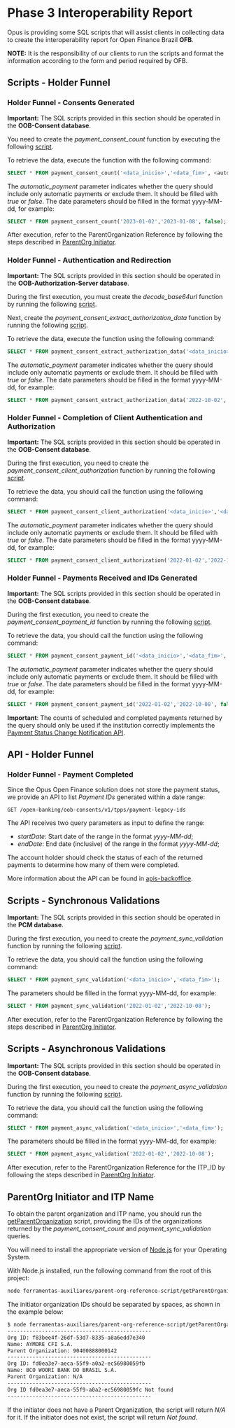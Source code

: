 # Phase 3 Interoperability Report

Opus is providing some SQL scripts that will assist clients in collecting data to create the interoperability report for Open Finance Brazil **OFB**.

**NOTE:** It is the responsibility of our clients to run the scripts and format the information according to the form and period required by OFB.

## Scripts - Holder Funnel

### Holder Funnel - Consents Generated

**Important:** The SQL scripts provided in this section should be operated in the **OOB-Consent database**.

You need to create the *payment_consent_count* function by executing the following [script](attachments/payment_consent_function_count.sql).

To retrieve the data, execute the function with the following command:

```sql
SELECT * FROM payment_consent_count('<data_inicio>','<data_fim>', <automatic_payment>);
```

The *automatic_payment* parameter indicates whether the query should include only automatic payments or exclude them. It should be filled with *true* or *false*. The date parameters should be filled in the format yyyy-MM-dd, for example:

```sql
SELECT * FROM payment_consent_count('2023-01-02','2023-01-08', false);
```

After execution, refer to the ParentOrganization Reference by following the steps described in [ParentOrg Initiator](#parentorg-iniciador).

### Holder Funnel - Authentication and Redirection

**Important:** The SQL scripts provided in this section should be operated in the **OOB-Authorization-Server database**.

During the first execution, you must create the *decode_base64url* function by running the following [script](attachments/as_function_decode_base64url.sql).

Next, create the *payment_consent_extract_authorization_data* function by running the following [script](attachments/payment_consent_extract_authorization_data.sql).

To retrieve the data, execute the function using the following command:

```sql
SELECT * FROM payment_consent_extract_authorization_data('<data_inicio>','<data_fim>', <automatic_payment>);
```

The *automatic_payment* parameter indicates whether the query should include only automatic payments or exclude them. It should be filled with *true* or *false*. The date parameters should be filled in the format yyyy-MM-dd, for example:

```sql
SELECT * FROM payment_consent_extract_authorization_data('2022-10-02','2022-10-08', false);
```

### Holder Funnel - Completion of Client Authentication and Authorization

**Important:** The SQL scripts provided in this section should be operated in the **OOB-Consent database**.

During the first execution, you need to create the *payment_consent_client_authorization* function by running the following [script](attachments/payment_consent_client_authorization.sql).

To retrieve the data, you should call the function using the following command:

```sql
SELECT * FROM payment_consent_client_authorization('<data_inicio>','<data_fim>', <automatic_payment>);
```

The *automatic_payment* parameter indicates whether the query should include only automatic payments or exclude them. It should be filled with *true* or *false*. The date parameters should be filled in the format yyyy-MM-dd, for example:

```sql
SELECT * FROM payment_consent_client_authorization('2022-01-02','2022-10-08', false);
```

### Holder Funnel - Payments Received and IDs Generated

**Important:** The SQL scripts provided in this section should be operated in the **OOB-Consent database**.

During the first execution, you need to create the *payment_consent_payment_id* function by running the following [script](attachments/payment_consent_payment_id.sql).

To retrieve the data, you should call the function using the following command:

```sql
SELECT * FROM payment_consent_payment_id('<data_inicio>','<data_fim>', <automatic_payment>);
```

The *automatic_payment* parameter indicates whether the query should include only automatic payments or exclude them. It should be filled with *true* or *false*. The date parameters should be filled in the format yyyy-MM-dd, for example:

```sql
SELECT * FROM payment_consent_payment_id('2022-01-02','2022-10-08', false);
```

**Important**: The counts of scheduled and completed payments returned by the query should only be used if the institution correctly implements the [Payment Status Change Notification API](../../../backoffice-portal/apis-backoffice/readme.md#notificação-de-mudança-de-status-de-pagamento).

## API - Holder Funnel

### Holder Funnel - Payment Completed

Since the Opus Open Finance solution does not store the payment status, we provide an API to list *Payment IDs* generated within a date range:

```GET /open-banking/oob-consents/v1/tpps/payment-legacy-ids```

The API receives two query parameters as input to define the range:

- *startDate*: Start date of the range in the format *yyyy-MM-dd*;
- *endDate*: End date (inclusive) of the range in the format *yyyy-MM-dd*;

The account holder should check the status of each of the returned payments to determine how many of them were completed.

More information about the API can be found in [apis-backoffice](../../../backoffice-portal/apis-backoffice/readme.md).

## Scripts - Synchronous Validations

**Important:** The SQL scripts provided in this section should be operated in the **PCM database**.

During the first execution, you need to create the *payment_sync_validation* function by running the following [script](attachments/payment_sync_validation.sql).

To retrieve the data, you should call the function using the following command:

```sql
SELECT * FROM payment_sync_validation('<data_inicio>','<data_fim>');
```

The parameters should be filled in the format yyyy-MM-dd, for example:

```sql
SELECT * FROM payment_sync_validation('2022-01-02','2022-10-08');
```

After execution, refer to the ParentOrganization Reference by following the steps described in [ParentOrg Initiator](#parentorg-iniciador).

## Scripts - Asynchronous Validations

**Important:** The SQL scripts provided in this section should be operated in the **OOB-Consent database**.

During the first execution, you need to create the *payment_async_validation* function by running the following [script](attachments/payment_async_validation.sql).

To retrieve the data, you should call the function using the following command:

```sql
SELECT * FROM payment_async_validation('<data_inicio>','<data_fim>');
```

The parameters should be filled in the format yyyy-MM-dd, for example:

```sql
SELECT * FROM payment_async_validation('2022-01-02','2022-10-08');
```

After execution, refer to the ParentOrganization Reference for the ITP_ID by following the steps described in [ParentOrg Initiator](#parentorg-iniciador).

## ParentOrg Initiator and ITP Name

To obtain the parent organization and ITP name, you should run the [getParentOrganization](../../parent-org-reference-script/getParentOrganization.js) script, providing the IDs of the organizations returned by the *payment_consent_count* and *payment_sync_validation* queries.

You will need to install the appropriate version of [Node.js](https://nodejs.org/en/download) for your Operating System.

With Node.js installed, run the following command from the root of this project:

```bash
node ferramentas-auxiliares/parent-org-reference-script/getParentOrganization.js [IDs das Orgs Iniciadoras]
```

The initiator organization IDs should be separated by spaces, as shown in the example below:

```bash
$ node ferramentas-auxiliares/parent-org-reference-script/getParentOrganization.js f83bee4f-26df-53d7-8335-a8a6edd7e340 fd0ea3e7-aeca-55f9-a0a2-ec56980059fb fd0ea3e7-aeca-55f9-a0a2-ec56980059fc
----------------------------------------------
Org ID: f83bee4f-26df-53d7-8335-a8a6edd7e340
Name: AYMORE CFI S.A.
Parent Organization: 90400888000142
----------------------------------------------
Org ID: fd0ea3e7-aeca-55f9-a0a2-ec56980059fb
Name: BCO WOORI BANK DO BRASIL S.A.
Parent Organization: N/A
----------------------------------------------
Org ID fd0ea3e7-aeca-55f9-a0a2-ec56980059fc Not found
----------------------------------------------
```

If the initiator does not have a Parent Organization, the script will return *N/A* for it. If the initiator does not exist, the script will return *Not found*.